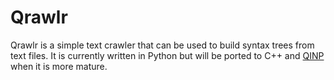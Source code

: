 # Qrawlr

Qrawlr is a simple text crawler that can be used to build syntax trees from text files. It is currently written in Python but will be ported to C++ and [QINP](https://github.com/eQosys/QINP) when it is more mature.